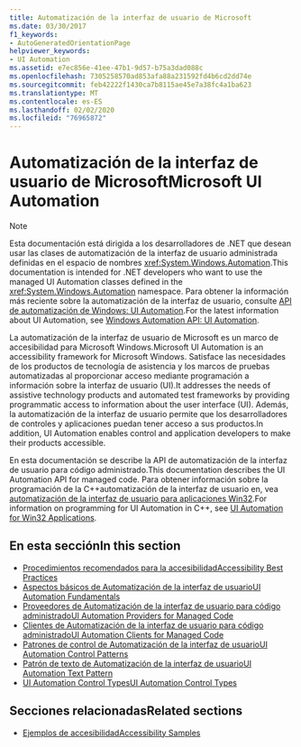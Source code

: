 ```yaml
---
title: Automatización de la interfaz de usuario de Microsoft
ms.date: 03/30/2017
f1_keywords:
- AutoGeneratedOrientationPage
helpviewer_keywords:
- UI Automation
ms.assetid: e7ec856e-41ee-47b1-9d57-b75a3dad088c
ms.openlocfilehash: 7305258570ad853afa88a231592fd4b6cd2dd74e
ms.sourcegitcommit: feb42222f1430ca7b8115ae45e7a38fc4a1ba623
ms.translationtype: MT
ms.contentlocale: es-ES
ms.lasthandoff: 02/02/2020
ms.locfileid: "76965872"
---
```

# <a name="microsoft-ui-automation"></a><span data-ttu-id="18bf5-102">Automatización de la interfaz de usuario de Microsoft</span><span class="sxs-lookup"><span data-stu-id="18bf5-102">Microsoft UI Automation</span></span>

> [!NOTE]
> <span data-ttu-id="18bf5-103">Esta documentación está dirigida a los desarrolladores de .NET que desean usar las clases de automatización de la interfaz de usuario administrada definidas en el espacio de nombres <xref:System.Windows.Automation>.</span><span class="sxs-lookup"><span data-stu-id="18bf5-103">This documentation is intended for .NET developers who want to use the managed UI Automation classes defined in the <xref:System.Windows.Automation> namespace.</span></span> <span data-ttu-id="18bf5-104">Para obtener la información más reciente sobre la automatización de la interfaz de usuario, consulte [API de automatización de Windows: UI Automation](/windows/win32/winauto/entry-uiauto-win32).</span><span class="sxs-lookup"><span data-stu-id="18bf5-104">For the latest information about UI Automation, see [Windows Automation API: UI Automation](/windows/win32/winauto/entry-uiauto-win32).</span></span>

 <span data-ttu-id="18bf5-105">La automatización de la interfaz de usuario de Microsoft es un marco de accesibilidad para Microsoft Windows.</span><span class="sxs-lookup"><span data-stu-id="18bf5-105">Microsoft UI Automation is an accessibility framework for Microsoft Windows.</span></span> <span data-ttu-id="18bf5-106">Satisface las necesidades de los productos de tecnología de asistencia y los marcos de pruebas automatizadas al proporcionar acceso mediante programación a información sobre la interfaz de usuario (UI).</span><span class="sxs-lookup"><span data-stu-id="18bf5-106">It addresses the needs of assistive technology products and automated test frameworks by providing programmatic access to information about the user interface (UI).</span></span> <span data-ttu-id="18bf5-107">Además, la automatización de la interfaz de usuario permite que los desarrolladores de controles y aplicaciones puedan tener acceso a sus productos.</span><span class="sxs-lookup"><span data-stu-id="18bf5-107">In addition, UI Automation enables control and application developers to make their products accessible.</span></span>

 <span data-ttu-id="18bf5-108">En esta documentación se describe la API de automatización de la interfaz de usuario para código administrado.</span><span class="sxs-lookup"><span data-stu-id="18bf5-108">This documentation describes the UI Automation API for managed code.</span></span> <span data-ttu-id="18bf5-109">Para obtener información sobre la programación de la C++automatización de la interfaz de usuario en, vea [automatización de la interfaz de usuario para aplicaciones Win32](/windows/desktop/winauto/windows-automation-api-portal).</span><span class="sxs-lookup"><span data-stu-id="18bf5-109">For information on programming for UI Automation in C++, see [UI Automation for Win32 Applications](/windows/desktop/winauto/windows-automation-api-portal).</span></span>

## <a name="in-this-section"></a><span data-ttu-id="18bf5-110">En esta sección</span><span class="sxs-lookup"><span data-stu-id="18bf5-110">In this section</span></span>

- [<span data-ttu-id="18bf5-111">Procedimientos recomendados para la accesibilidad</span><span class="sxs-lookup"><span data-stu-id="18bf5-111">Accessibility Best Practices</span></span>](accessibility-best-practices.md)
- [<span data-ttu-id="18bf5-112">Aspectos básicos de Automatización de la interfaz de usuario</span><span class="sxs-lookup"><span data-stu-id="18bf5-112">UI Automation Fundamentals</span></span>](ui-automation-fundamentals.md)
- [<span data-ttu-id="18bf5-113">Proveedores de Automatización de la interfaz de usuario para código administrado</span><span class="sxs-lookup"><span data-stu-id="18bf5-113">UI Automation Providers for Managed Code</span></span>](ui-automation-providers-for-managed-code.md)
- [<span data-ttu-id="18bf5-114">Clientes de Automatización de la interfaz de usuario para código administrado</span><span class="sxs-lookup"><span data-stu-id="18bf5-114">UI Automation Clients for Managed Code</span></span>](ui-automation-clients-for-managed-code.md)
- [<span data-ttu-id="18bf5-115">Patrones de control de Automatización de la interfaz de usuario</span><span class="sxs-lookup"><span data-stu-id="18bf5-115">UI Automation Control Patterns</span></span>](ui-automation-control-patterns.md)
- [<span data-ttu-id="18bf5-116">Patrón de texto de Automatización de la interfaz de usuario</span><span class="sxs-lookup"><span data-stu-id="18bf5-116">UI Automation Text Pattern</span></span>](ui-automation-text-pattern.md)
- [<span data-ttu-id="18bf5-117">UI Automation Control Types</span><span class="sxs-lookup"><span data-stu-id="18bf5-117">UI Automation Control Types</span></span>](ui-automation-control-types.md)

## <a name="related-sections"></a><span data-ttu-id="18bf5-118">Secciones relacionadas</span><span class="sxs-lookup"><span data-stu-id="18bf5-118">Related sections</span></span>

- [<span data-ttu-id="18bf5-119">Ejemplos de accesibilidad</span><span class="sxs-lookup"><span data-stu-id="18bf5-119">Accessibility Samples</span></span>](https://github.com/Microsoft/WPF-Samples/tree/master/Accessibility) 
